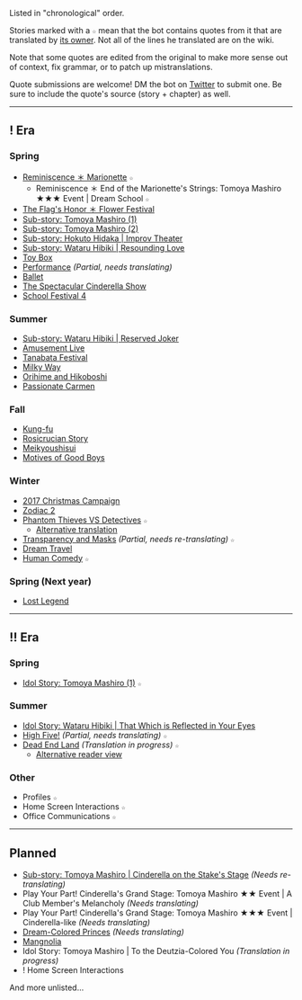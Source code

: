 Listed in "chronological" order.

Stories marked with a `☆` mean that the bot contains quotes from it that are translated by [its owner](https://watatomo.github.io/tl/). Not all of the lines he translated are on the wiki.

Note that some quotes are edited from the original to make more sense out of context, fix grammar, or to patch up mistranslations.

Quote submissions are welcome! DM the bot on [Twitter](https://twitter.com/messages/compose?recipient_id=1281322573049954305) to submit one. Be sure to include the quote's source (story + chapter) as well.

---

## ! Era

### Spring

- [Reminiscence ＊ Marionette](https://ensemble-stars.fandom.com/wiki/Reminiscence_%EF%BC%8A_Marionette) `☆`
  - Reminiscence ＊ End of the Marionette's Strings: Tomoya Mashiro ★★★ Event | Dream School `☆`
- [The Flag's Honor ＊ Flower Festival](https://ensemble-stars.fandom.com/wiki/The_Flag%27s_Honor_%EF%BC%8A_Flower_Festival)
- [Sub-story: Tomoya Mashiro (1)](https://ensemble-stars.fandom.com/wiki/Tomoya_Mashiro/Sub_Story/Part_1)
- [Sub-story: Tomoya Mashiro (2)](https://ensemble-stars.fandom.com/wiki/Tomoya_Mashiro/Sub_Story/Part_2)
- [Sub-story: Hokuto Hidaka | Improv Theater](https://ensemble-stars.fandom.com/wiki/Hokuto_Hidaka/Sub_Story/Improv_Theater)
- [Sub-story: Wataru Hibiki | Resounding Love](https://ensemble-stars.fandom.com/wiki/Wataru_Hibiki/Sub_Story/Resounding_Love)
- [Toy Box](https://ensemble-stars.fandom.com/wiki/Toy_Box)
- [Performance](https://ensemble-stars.fandom.com/wiki/Performance) *(Partial, needs translating)*
- [Ballet](https://ensemble-stars.fandom.com/wiki/Ballet)
- [The Spectacular Cinderella Show](https://ensemble-stars.fandom.com/wiki/Keep_in_Character!_The_Spectacular_Cinderella_Show)
- [School Festival 4](https://ensemble-stars.fandom.com/wiki/School_Festival_4)

### Summer

- [Sub-story: Wataru Hibiki | Reserved Joker](https://ensemble-stars.fandom.com/wiki/Wataru_Hibiki/Sub_Story/Reversed_Joker)
- [Amusement Live](https://ensemble-stars.fandom.com/wiki/Amusement_Live)
- [Tanabata Festival](https://ensemble-stars.fandom.com/wiki/Tanabata_Festival)
- [Milky Way](https://ensemble-stars.fandom.com/wiki/Milky_Way)
- [Orihime and Hikoboshi](https://ensemble-stars.fandom.com/wiki/Orihime_and_Hikoboshi)
- [Passionate Carmen](https://ensemble-stars.fandom.com/wiki/Passionate_Carmen)

### Fall

- [Kung-fu](https://ensemble-stars.fandom.com/wiki/Kung_Fu)
- [Rosicrucian Story](https://ensemble-stars.fandom.com/wiki/Rosicrucian_Story)
- [Meikyoushisui](https://ensemble-stars.fandom.com/wiki/Meikyoushisui)
- [Motives of Good Boys](https://ensemble-stars.fandom.com/wiki/Motives_of_Good_Boys)

### Winter

- [2017 Christmas Campaign](https://ensemble-stars.fandom.com/wiki/2017_Christmas_Campaign)
- [Zodiac 2](https://ensemble-stars.fandom.com/wiki/Zodiac_2)
- [Phantom Thieves VS Detectives](https://ensemble-stars.fandom.com/wiki/Phantom_Thieves_VS_Detectives) `☆`
  - [Alternative translation](https://minashirosoushi.tumblr.com/tagged/enstars-tl)
- [Transparency and Masks](https://ensemble-stars.fandom.com/wiki/Transparency_and_Masks) *(Partial, needs re-translating)* `☆`
- [Dream Travel](https://ensemble-stars.fandom.com/wiki/Dream_Travel)
- [Human Comedy](https://ensemble-stars.fandom.com/wiki/Human_Comedy) `☆`

### Spring (Next year)

- [Lost Legend](https://ensemble-stars.fandom.com/wiki/Lost_Legend)

---

## !! Era

### Spring

- [Idol Story: Tomoya Mashiro (1)](https://ensemble-stars.fandom.com/wiki/Tomoya_Mashiro/Idol_Story/Part_1) `☆`

### Summer

- [Idol Story: Wataru Hibiki | That Which is Reflected in Your Eyes](https://ensemble-stars.fandom.com/wiki/Wataru_Hibiki/Idol_Story/That_Which_is_Reflected_in_Your_Eyes_1)
- [High Five!](https://ensemble-stars.fandom.com/wiki/High_Five!) *(Partial, needs translating)* `☆`
- [Dead End Land](https://ensemble-stars.fandom.com/wiki/Dead_End_Land) *(Translation in progress)* `☆`
  - [Alternative reader view](https://watatomo.github.io/tl/post/dead_end_land/)

### Other

- Profiles `☆`
- Home Screen Interactions `☆`
- Office Communications `☆`

---

## Planned

- [Sub-story: Tomoya Mashiro | Cinderella on the Stake's Stage](https://nebulancer.dreamwidth.org/13916.html) *(Needs re-translating)*
- Play Your Part! Cinderella's Grand Stage: Tomoya Mashiro ★★ Event | A Club Member's Melancholy *(Needs translating)*
- Play Your Part! Cinderella's Grand Stage: Tomoya Mashiro ★★★ Event | Cinderella-like *(Needs translating)*
- [Dream-Colored Princes](https://ensemble-stars.fandom.com/wiki/Dream-Colored_Princes) *(Needs translating)*
- [Mangnolia](https://ensemble-stars.fandom.com/wiki/Magnolia)
- Idol Story: Tomoya Mashiro | To the Deutzia-Colored You *(Translation in progress)*
- ! Home Screen Interactions

And more unlisted...
